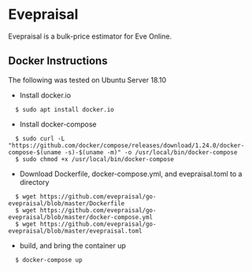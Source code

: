 # Evepraisal
Evepraisal is a bulk-price estimator for Eve Online.

## Docker Instructions
The following was tested on Ubuntu Server 18.10
- Install docker.io
```
  $ sudo apt install docker.io
```
- Install docker-compose
```
  $ sudo curl -L "https://github.com/docker/compose/releases/download/1.24.0/docker-compose-$(uname -s)-$(uname -m)" -o /usr/local/bin/docker-compose
  $ sudo chmod +x /usr/local/bin/docker-compose
```
- Download Dockerfile, docker-compose.yml, and evepraisal.toml to a directory
```
  $ wget https://github.com/evepraisal/go-evepraisal/blob/master/Dockerfile
  $ wget https://github.com/evepraisal/go-evepraisal/blob/master/docker-compose.yml
  $ wget https://github.com/evepraisal/go-evepraisal/blob/master/evepraisal.toml
```
- build, and bring the container up
```
  $ docker-compose up
```
